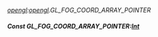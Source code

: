 _[opengl](../../modules/opengl/opengl-module.md):[opengl](../../modules/opengl/opengl-module.md).GL\_FOG\_COORD\_ARRAY\_POINTER_
##### Const GL\_FOG\_COORD\_ARRAY\_POINTER:[Int](../../modules/wonkey/wonkey-types-int.md)
